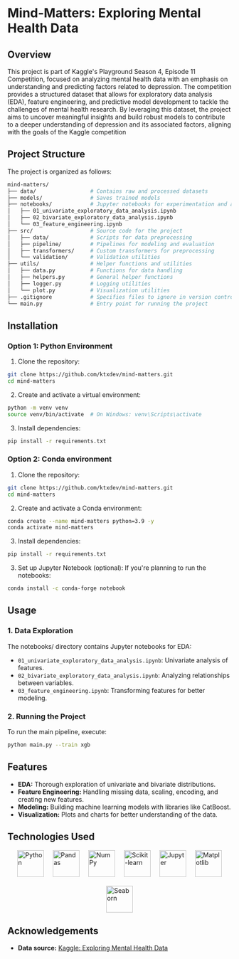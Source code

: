 # Mind-Matters: Exploring Mental Health Data

## Overview

This project is part of Kaggle's Playground Season 4, Episode 11 Competition, focused on analyzing mental health data
with an emphasis on understanding and predicting factors related to depression. The competition provides a structured
dataset that allows for exploratory data analysis (EDA), feature engineering, and predictive model development to tackle
the challenges of mental health research. By leveraging this dataset, the project aims to uncover meaningful insights
and build robust models to contribute to a deeper understanding of depression and its associated factors, aligning with
the goals of the Kaggle competition

## Project Structure

The project is organized as follows:

```bash
mind-matters/
├── data/                 # Contains raw and processed datasets            
├── models/               # Saves trained models
├── notebooks/            # Jupyter notebooks for experimentation and analysis
│   ├── 01_univariate_exploratory_data_analysis.ipynb
│   ├── 02_bivariate_exploratory_data_analysis.ipynb
│   └── 03_feature_engineering.ipynb
├── src/                  # Source code for the project
│   ├── data/             # Scripts for data preprocessing
│   ├── pipeline/         # Pipelines for modeling and evaluation
│   ├── transformers/     # Custom transformers for preprocessing
│   └── validation/       # Validation utilities
├── utils/                # Helper functions and utilities
│   ├── data.py           # Functions for data handling
│   ├── helpers.py        # General helper functions
│   ├── logger.py         # Logging utilities
│   └── plot.py           # Visualization utilities
├── .gitignore            # Specifies files to ignore in version control
└── main.py               # Entry point for running the project
```

## Installation

### Option 1: Python Environment

1. Clone the repository:

```bash
git clone https://github.com/ktxdev/mind-matters.git
cd mind-matters
```

2. Create and activate a virtual environment:

```bash
python -m venv venv
source venv/bin/activate  # On Windows: venv\Scripts\activate 
```

3. Install dependencies:

```bash
pip install -r requirements.txt 
```

### Option 2: Conda environment

1. Clone the repository:

```bash
git clone https://github.com/ktxdev/mind-matters.git
cd mind-matters
```

2. Create and activate a Conda environment:

```bash
conda create --name mind-matters python=3.9 -y
conda activate mind-matters 
```

3. Install dependencies:

```bash
pip install -r requirements.txt 
```

3. Set up Jupyter Notebook (optional): If you're planning to run the notebooks:

```bash
conda install -c conda-forge notebook 
```

## Usage

### 1. Data Exploration

The notebooks/ directory contains Jupyter notebooks for EDA:

- `01_univariate_exploratory_data_analysis.ipynb`: Univariate analysis of features.
- `02_bivariate_exploratory_data_analysis.ipynb`: Analyzing relationships between variables.
- `03_feature_engineering.ipynb`: Transforming features for better modeling.

### 2. Running the Project

To run the main pipeline, execute:

```bash
python main.py --train xgb
```

## Features

- **EDA:** Thorough exploration of univariate and bivariate distributions.
- **Feature Engineering:** Handling missing data, scaling, encoding, and creating new features.
- **Modeling:** Building machine learning models with libraries like CatBoost.
- **Visualization:** Plots and charts for better understanding of the data.

## Technologies Used

<div style="display: flex; justify-content: center; align-items: center; gap: 20px; flex-wrap: wrap;">
<img src="https://upload.wikimedia.org/wikipedia/commons/c/c3/Python-logo-notext.svg" alt="Python" style="width: auto; height: 60px; object-fit: scale-down;"/>
<img src="https://upload.wikimedia.org/wikipedia/commons/2/22/Pandas_mark.svg" alt="Pandas" style="width: auto; height: 60px; object-fit: scale-down;"/> 
<img src="https://numpy.org/images/logo.svg" alt="NumPy" style="width: auto; height: 60px; object-fit: scale-down;"/> 
<img src="https://scikit-learn.org/stable/_static/scikit-learn-logo-small.png" alt="Scikit-learn" style="width: auto; height: 60px; object-fit: scale-down;"/> 
<img src="https://jupyter.org/assets/homepage/main-logo.svg" alt="Jupyter" style="width: auto; height: 60px; object-fit: scale-down;"/> 
<img src="https://matplotlib.org/_static/logo_light.svg" alt="Matplotlib" style="width: auto; height: 60px; object-fit: scale-down;"/> 
<img src="https://seaborn.pydata.org/_static/logo-wide-lightbg.svg" alt="Seaborn" style="width: auto; height: 60px; object-fit: scale-down;"/> 
</div>

## Acknowledgements 
- **Data source:** [Kaggle: Exploring Mental Health Data](https://www.kaggle.com/competitions/playground-series-s4e11/data)